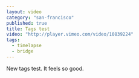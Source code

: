```yaml
---
layout: video
category: "san-francisco"
published: true
title: Tags test
video: "http://player.vimeo.com/video/10839224"
tags: 
  - timelapse
  - bridge
---
```


New tags test. It feels so good.